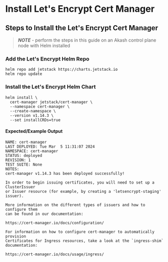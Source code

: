 # Install Let's Encrypt Cert Manager

## Steps to Install the Let's Encrypt Cert Manager

> _**NOTE**_ - perform the steps in this guide on an Akash control plane node with Helm installed

### Add the Let's Encrypt Helm Repo

```
helm repo add jetstack https://charts.jetstack.io
helm repo update
```

### Install the Let's Encrypt Helm Chart

```
helm install \
  cert-manager jetstack/cert-manager \
  --namespace cert-manager \
  --create-namespace \
  --version v1.14.3 \
  --set installCRDs=true
```

#### Expected/Example Output

```
NAME: cert-manager
LAST DEPLOYED: Tue Mar  5 11:31:07 2024
NAMESPACE: cert-manager
STATUS: deployed
REVISION: 1
TEST SUITE: None
NOTES:
cert-manager v1.14.3 has been deployed successfully!

In order to begin issuing certificates, you will need to set up a ClusterIssuer
or Issuer resource (for example, by creating a 'letsencrypt-staging' issuer).

More information on the different types of issuers and how to configure them
can be found in our documentation:

https://cert-manager.io/docs/configuration/

For information on how to configure cert-manager to automatically provision
Certificates for Ingress resources, take a look at the `ingress-shim`
documentation:

https://cert-manager.io/docs/usage/ingress/
```
